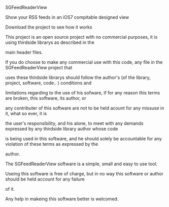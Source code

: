 

SGFeedReaderView

Show your RSS feeds in an iOS7 compitable designed view



Download the project to see how it works




This project is an open source project with no commercial purposes, it is using thirdside librarys as described in the 

main header files.


If you do choose to make any commercial use with this code, any file in the SGFeedReaderView project that 

uses these thirdside librarys should follow the author's (of the library, project, software, code.. ) conditions and 

limitations regarding to the use of his sofware, if for any reason this terms are broken, this software, its author, or 

any contributer of this software are not to be held acount for any missuse in it, what so ever, it is 

the user's responsibility, and his alone, to meet with any demands expressed by any thirdside library author whose code

is being used in this software, and he should solely be accountable for any violation of these terms as expressed by the 

author.



The SGFeedReaderView software is a simple, small and easy to use tool.

Useing this software is free of charge, but in no way this software or author should be held account for any failure 

of it.


Any help in makeing this software better is welcomed.








